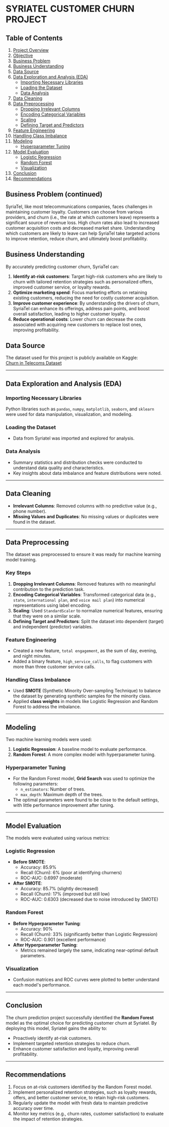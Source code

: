 # SYRIATEL CUSTOMER CHURN PROJECT

## Table of Contents

1. [Project Overview](#project-overview)
2. [Objective](#objective)
3. [Business Problem](#business-problem)
4. [Business Understanding](#business-understanding)
5. [Data Source](#data-source)
6. [Data Exploration and Analysis (EDA)](#data-exploration-and-analysis-eda)
   - [Importing Necessary Libraries](#importing-necessary-libraries)
   - [Loading the Dataset](#loading-the-dataset)
   - [Data Analysis](#data-analysis)
7. [Data Cleaning](#data-cleaning)
8. [Data Preprocessing](#data-preprocessing)
   - [Dropping Irrelevant Columns](#dropping-irrelevant-columns)
   - [Encoding Categorical Variables](#encoding-categorical-variables)
   - [Scaling](#scaling)
   - [Defining Target and Predictors](#defining-target-and-predictors)
9. [Feature Engineering](#feature-engineering)
10. [Handling Class Imbalance](#handling-class-imbalance)
11. [Modeling](#modeling)
    - [Hyperparameter Tuning](#hyperparameter-tuning)
12. [Model Evaluation](#model-evaluation)
    - [Logistic Regression](#logistic-regression)
    - [Random Forest](#random-forest)
    - [Visualization](#visualization)
13. [Conclusion](#conclusion)
14. [Recommendations](#recommendations)



## Business Problem (continued)
SyriaTel, like most telecommunications companies, faces challenges in maintaining customer loyalty. Customers can choose from various providers, and churn (i.e., the rate at which customers leave) represents a significant source of revenue loss. High churn rates also lead to increased customer acquisition costs and decreased market share. Understanding which customers are likely to leave can help SyriaTel take targeted actions to improve retention, reduce churn, and ultimately boost profitability.

## Business Understanding
By accurately predicting customer churn, SyriaTel can:
1. **Identify at-risk customers**: Target high-risk customers who are likely to churn with tailored retention strategies such as personalized offers, improved customer service, or loyalty rewards.
2. **Optimize marketing spend**: Focus marketing efforts on retaining existing customers, reducing the need for costly customer acquisition.
3. **Improve customer experience**: By understanding the drivers of churn, SyriaTel can enhance its offerings, address pain points, and boost overall satisfaction, leading to higher customer loyalty.
4. **Reduce operational costs**: Lower churn can decrease the costs associated with acquiring new customers to replace lost ones, improving profitability.

## Data Source
The dataset used for this project is publicly available on Kaggle:  
[Churn in Telecoms Dataset](https://www.kaggle.com/datasets/becksddf/churn-in-telecoms-dataset)

---

## Data Exploration and Analysis (EDA)

### Importing Necessary Libraries
Python libraries such as `pandas`, `numpy`, `matplotlib`, `seaborn`, and `sklearn` were used for data manipulation, visualization, and modeling.

### Loading the Dataset
- Data from Syriatel was imported and explored for analysis.

### Data Analysis
- Summary statistics and distribution checks were conducted to understand data quality and characteristics.
- Key insights about data imbalance and feature distributions were noted.

---

## Data Cleaning
- **Irrelevant Columns**: Removed columns with no predictive value (e.g., phone number).
- **Missing Values and Duplicates**: No missing values or duplicates were found in the dataset.

---

## Data Preprocessing
The dataset was preprocessed to ensure it was ready for machine learning model training.

### Key Steps
1. **Dropping Irrelevant Columns**: Removed features with no meaningful contribution to the prediction task.
2. **Encoding Categorical Variables**: Transformed categorical data (e.g., `state`, `international plan`, and `voice mail plan`) into numerical representations using label encoding.
3. **Scaling**: Used `StandardScaler` to normalize numerical features, ensuring that they were on a similar scale.
4. **Defining Target and Predictors**: Split the dataset into dependent (target) and independent (predictor) variables.

### Feature Engineering
- Created a new feature, `total engagement`, as the sum of day, evening, and night minutes.
- Added a binary feature, `high_service_calls`, to flag customers with more than three customer service calls.

### Handling Class Imbalance
- Used **SMOTE** (Synthetic Minority Over-sampling Technique) to balance the dataset by generating synthetic samples for the minority class.
- Applied **class weights** in models like Logistic Regression and Random Forest to address the imbalance.

---

## Modeling

Two machine learning models were used:
1. **Logistic Regression**: A baseline model to evaluate performance.
2. **Random Forest**: A more complex model with hyperparameter tuning.

### Hyperparameter Tuning
- For the Random Forest model, **Grid Search** was used to optimize the following parameters:
  - `n_estimators`: Number of trees.
  - `max_depth`: Maximum depth of the trees.
- The optimal parameters were found to be close to the default settings, with little performance improvement after tuning.

---

## Model Evaluation

The models were evaluated using various metrics:

### Logistic Regression
- **Before SMOTE**:
  - Accuracy: 85.9%
  - Recall (Churn): 6% (poor at identifying churners)
  - ROC-AUC: 0.6997 (moderate)
- **After SMOTE**:
  - Accuracy: 85.7% (slightly decreased)
  - Recall (Churn): 17% (improved but still low)
  - ROC-AUC: 0.6303 (decreased due to noise introduced by SMOTE)

### Random Forest
- **Before Hyperparameter Tuning**:
  - Accuracy: 90%
  - Recall (Churn): 33% (significantly better than Logistic Regression)
  - ROC-AUC: 0.901 (excellent performance)
- **After Hyperparameter Tuning**:
  - Metrics remained largely the same, indicating near-optimal default parameters.

### Visualization
- Confusion matrices and ROC curves were plotted to better understand each model's performance.

---

## Conclusion
The churn prediction project successfully identified the **Random Forest** model as the optimal choice for predicting customer churn at Syriatel. By deploying this model, Syriatel gains the ability to:
- Proactively identify at-risk customers.
- Implement targeted retention strategies to reduce churn.
- Enhance customer satisfaction and loyalty, improving overall profitability.

---

## Recommendations
1. Focus on at-risk customers identified by the Random Forest model.
2. Implement personalized retention strategies, such as loyalty rewards, offers, and better customer service, to retain high-risk customers.
3. Regularly update the model with fresh data to maintain predictive accuracy over time.
4. Monitor key metrics (e.g., churn rates, customer satisfaction) to evaluate the impact of retention strategies.

